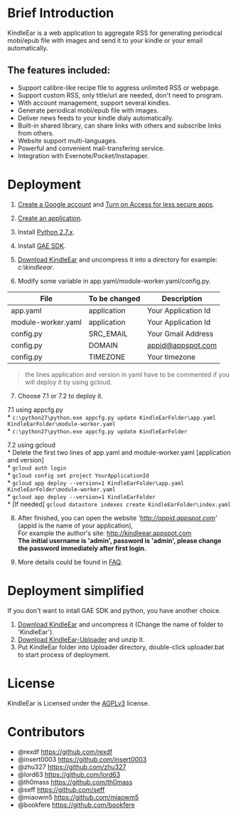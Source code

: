 # Brief Introduction
KindleEar is a web application to aggregate RSS for generating periodical mobi/epub file with images and send it to your kindle or your email automatically.

## The features included:
* Support calibre-like recipe file to aggress unlimited RSS or webpage.
* Support custom RSS, only title/url are needed, don't need to program.
* With account management, support several kindles.
* Generate periodical mobi/epub file with images.
* Deliver news feeds to your kindle dialy automatically.
* Built-in shared library, can share links with others and subscribe links from others.
* Website support multi-languages.
* Powerful and convenient mail-transfering service.
* Integration with Evernote/Pocket/Instapaper.

# Deployment
1. [Create a Google account](https://accounts.google.com/SignUp) and [Turn on Access for less secure apps](https://www.google.com/settings/security/lesssecureapps).  

2. [Create an application](https://console.developers.google.com/project).  

3. Install [Python 2.7.x](https://www.python.org/downloads/).  

4. Install [GAE SDK](https://cloud.google.com/appengine/downloads).  

5. [Download KindleEar](https://github.com/cdhigh/KindleEar/archive/master.zip) and uncompress it into a directory for example: *c:\kindleear*.  

6. Modify some variable in app.yaml/module-worker.yaml/config.py.  

  File              | To be changed | Description             |  
-------------------|-------------|-----------------------|  
app.yaml           | application | Your Application Id    |  
module-worker.yaml | application | Your Application Id    |  
config.py          | SRC_EMAIL   | Your Gmail Address          |  
config.py          | DOMAIN      | appid@appspot.com        |  
config.py          | TIMEZONE    | Your timezone         |

> the lines application and version in yaml have to be commented if you will deploy it by using gcloud.

7. Choose 7.1 or 7.2 to deploy it.  

7.1 using appcfg.py  
	* `c:\python27\python.exe appcfg.py update KindleEarFolder\app.yaml KindleEarFolder\module-worker.yaml`  
	* `c:\python27\python.exe appcfg.py update KindleEarFolder`  
  
7.2 using gcloud  
    * Delete the first two lines of app.yaml and module-worker.yaml [application and version]  
    * `gcloud auth login`  
    * `gcloud config set project YourApplicationId`  
    * `gcloud app deploy --version=1 KindleEarFolder\app.yaml KindleEarFolder\module-worker.yaml`    
    * `gcloud app deploy --version=1 KindleEarFolder`  
    * [If needed] `gcloud datastore indexes create KindleEarFolder\index.yaml`  

8. After finished, you can open the website *'http://appid.appspot.com'* (appid is the name of your application),  
For example the author's site: <http://kindleear.appspot.com>  
**The initial username is 'admin', password is 'admin', please change the password immediately after first login.**  

9. More details could be found in [FAQ](http://htmlpreview.github.io/?https://github.com/cdhigh/KindleEar/blob/master/static/faq_en.html).

# Deployment simplified
If you don't want to intall GAE SDK and python, you have another choice.  

1. [Download KindleEar](https://github.com/cdhigh/KindleEar/archive/master.zip) and uncompress it (Change the name of folder to 'KindleEar').  
2. [Download KindleEar-Uploader](https://drive.google.com/folderview?id=0ByRickMo9V_XNlJITzhYM3JOYW8&usp=sharing) and unzip it.  
3. Put KindleEar folder into Uploader directory, double-click uploader.bat to start process of deployment.  

# License
   KindleEar is Licensed under the [AGPLv3](http://www.gnu.org/licenses/agpl-3.0.html) license.

# Contributors
* @rexdf <https://github.com/rexdf> 
* @insert0003 <https://github.com/insert0003> 
* @zhu327 <https://github.com/zhu327> 
* @lord63 <https://github.com/lord63> 
* @th0mass <https://github.com/th0mass> 
* @seff <https://github.com/seff> 
* @miaowm5 <https://github.com/miaowm5> 
* @bookfere <https://github.com/bookfere> 
